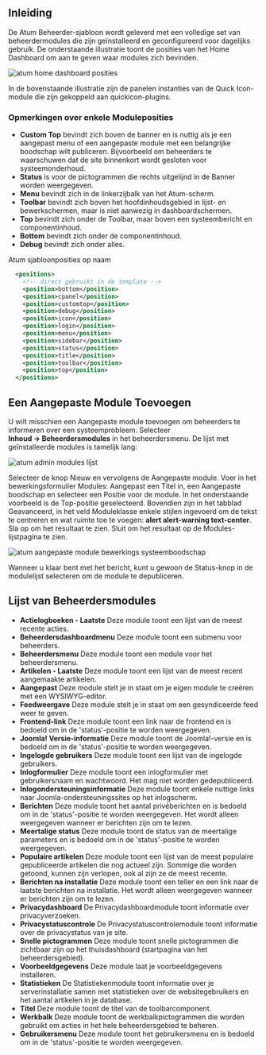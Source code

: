 <!-- Filename: J4.x:Administrator_Modules / Display title: Beheerdersmodules   -->

## Inleiding

De Atum Beheerder-sjabloon wordt geleverd met een volledige set van beheerdermodules die zijn geïnstalleerd en geconfigureerd voor dagelijks gebruik. De onderstaande illustratie toont de posities van het Home Dashboard om aan te geven waar modules zich bevinden.

![atum home dashboard posities](../../../en/images/modules/atum-template-positions.png)

In de bovenstaande illustratie zijn de panelen instanties van de Quick Icon-module die zijn gekoppeld aan quickicon-plugins.

### Opmerkingen over enkele Moduleposities

- **Custom Top** bevindt zich boven de banner en is nuttig als je een aangepast menu of een aangepaste module met een belangrijke boodschap wilt publiceren. Bijvoorbeeld om beheerders te waarschuwen dat de site binnenkort wordt gesloten voor systeemonderhoud.
- **Status** is voor de pictogrammen die rechts uitgelijnd in de Banner worden weergegeven.
- **Menu** bevindt zich in de linkerzijbalk van het Atum-scherm.
- **Toolbar** bevindt zich boven het hoofdinhoudsgebied in lijst- en bewerkschermen, maar is niet aanwezig in dashboardschermen.
- **Top** bevindt zich onder de Toolbar, maar boven een systeembericht en componentinhoud.
- **Bottom** bevindt zich onder de componentinhoud.
- **Debug** bevindt zich onder alles.

Atum sjabloonposities op naam

```xml
  <positions>
    <!-- direct gebruikt in de template -->
    <position>bottom</position>
    <position>cpanel</position>
    <position>customtop</position>
    <position>debug</position>
    <position>icon</position>
    <position>login</position>
    <position>menu</position>
    <position>sidebar</position>
    <position>status</position>
    <position>title</position>
    <position>toolbar</position>
    <position>top</position>
  </positions>
```

## Een Aangepaste Module Toevoegen

U wilt misschien een Aangepaste module toevoegen om beheerders te informeren over een systeemprobleem. Selecteer **Inhoud → Beheerdersmodules** in het beheerdersmenu. De lijst met geïnstalleerde modules is tamelijk lang:

![atum admin modules lijst](../../../en/images/modules/atum-admin-modules-list.png)

Selecteer de knop Nieuw en vervolgens de Aangepaste module. Voer in het bewerkingsformulier Modules: Aangepast een Titel in, een Aangepaste boodschap en selecteer een Positie voor de module. In het onderstaande voorbeeld is de Top-positie geselecteerd. Bovendien zijn in het tabblad Geavanceerd, in het veld Moduleklasse enkele stijlen ingevoerd om de tekst te centreren en wat ruimte toe te voegen: **alert alert-warning text-center**. Sla op om het resultaat te zien. Sluit om het resultaat op de Modules-lijstpagina te zien.

![atum aangepaste module bewerkings systeemboodschap](../../../en/images/modules/atum-admin-module-system-message.png)

Wanneer u klaar bent met het bericht, kunt u gewoon de Status-knop in de modulelijst selecteren om de module te depubliceren.

## Lijst van Beheerdersmodules

- **Actielogboeken - Laatste** Deze module toont een lijst van de meest recente acties.
- **Beheerdersdashboardmenu** Deze module toont een submenu voor beheerders.
- **Beheerdersmenu** Deze module toont een module voor het beheerdersmenu.
- **Artikelen - Laatste** Deze module toont een lijst van de meest recent aangemaakte artikelen.
- **Aangepast** Deze module stelt je in staat om je eigen module te creëren met een WYSIWYG-editor.
- **Feedweergave** Deze module stelt je in staat om een gesyndiceerde feed weer te geven.
- **Frontend-link** Deze module toont een link naar de frontend en is bedoeld om in de 'status'-positie te worden weergegeven.
- **Joomla! Versie-informatie** Deze module toont de Joomla!-versie en is bedoeld om in de 'status'-positie te worden weergegeven.
- **Ingelogde gebruikers** Deze module toont een lijst van de ingelogde gebruikers.
- **Inlogformulier** Deze module toont een inlogformulier met gebruikersnaam en wachtwoord. Het mag niet worden gedepubliceerd.
- **Inlogondersteuningsinformatie** Deze module toont enkele nuttige links naar Joomla-ondersteuningssites op het inlogscherm.
- **Berichten** Deze module toont het aantal privéberichten en is bedoeld om in de 'status'-positie te worden weergegeven. Het wordt alleen weergegeven wanneer er berichten zijn om te lezen.
- **Meertalige status** Deze module toont de status van de meertalige parameters en is bedoeld om in de 'status'-positie te worden weergegeven.
- **Populaire artikelen** Deze module toont een lijst van de meest populaire gepubliceerde artikelen die nog actueel zijn. Sommige die worden getoond, kunnen zijn verlopen, ook al zijn ze de meest recente.
- **Berichten na installatie** Deze module toont een teller en een link naar de laatste berichten na installatie. Het wordt alleen weergegeven wanneer er berichten zijn om te lezen.
- **Privacydashboard** De Privacydashboardmodule toont informatie over privacyverzoeken.
- **Privacystatuscontrole** De Privacystatuscontrolemodule toont informatie over de privacystatus van je site.
- **Snelle pictogrammen** Deze module toont snelle pictogrammen die zichtbaar zijn op het thuisdashboard (startpagina van het beheerdersgebied).
- **Voorbeeldgegevens** Deze module laat je voorbeeldgegevens installeren.
- **Statistieken** De Statistiekenmodule toont informatie over je serverinstallatie samen met statistieken over de websitegebruikers en het aantal artikelen in je database.
- **Titel** Deze module toont de titel van de toolbarcomponent.
- **Werkbalk** Deze module toont de werkbalkpictogrammen die worden gebruikt om acties in het hele beheerdersgebied te beheren.
- **Gebruikersmenu** Deze module toont het gebruikersmenu en is bedoeld om in de 'status'-positie te worden weergegeven.


